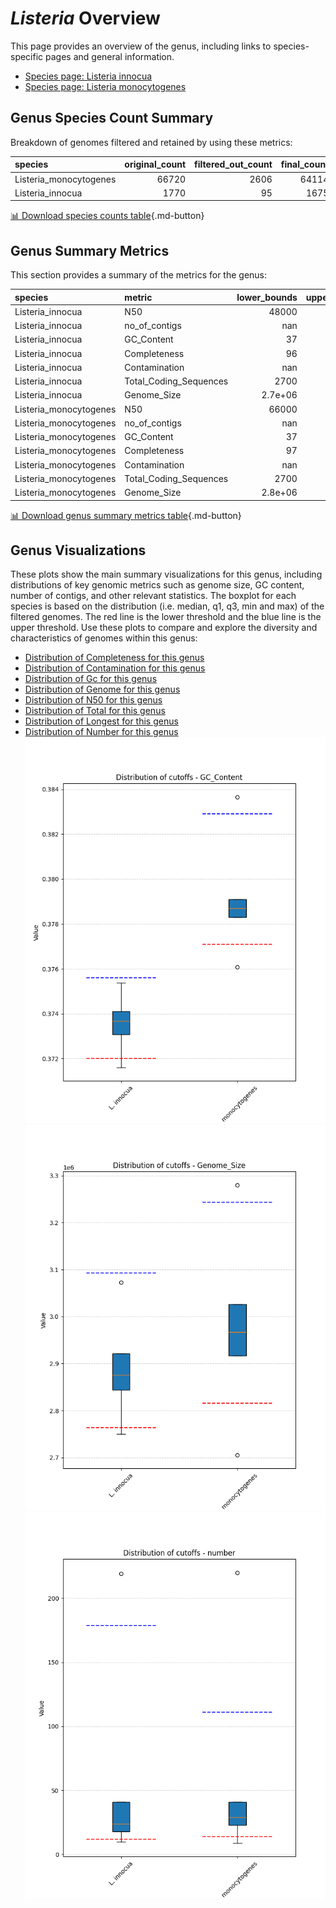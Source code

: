 # *Listeria* Overview
This page provides an overview of the genus, including links to species-specific pages and general information.

- [Species page: Listeria innocua](Listeria_innocua/index.md)
- [Species page: Listeria monocytogenes](Listeria_monocytogenes/index.md)
## Genus Species Count Summary
Breakdown of genomes filtered and retained by using these metrics:

| species                |   original_count |   filtered_out_count |   final_count |
|:-----------------------|-----------------:|---------------------:|--------------:|
| Listeria_monocytogenes |            66720 |                 2606 |         64114 |
| Listeria_innocua       |             1770 |                   95 |          1675 |


[📊 Download species counts table](species_counts.csv){.md-button}
## Genus Summary Metrics
This section provides a summary of the metrics for the genus:

| species                | metric                 |   lower_bounds |   upper_bounds |
|:-----------------------|:-----------------------|---------------:|---------------:|
| Listeria_innocua       | N50                    |    48000       |      nan       |
| Listeria_innocua       | no_of_contigs          |      nan       |      180       |
| Listeria_innocua       | GC_Content             |       37       |       38       |
| Listeria_innocua       | Completeness           |       96       |      nan       |
| Listeria_innocua       | Contamination          |      nan       |        2       |
| Listeria_innocua       | Total_Coding_Sequences |     2700       |     3300       |
| Listeria_innocua       | Genome_Size            |        2.7e+06 |        3.1e+06 |
| Listeria_monocytogenes | N50                    |    66000       |      nan       |
| Listeria_monocytogenes | no_of_contigs          |      nan       |      120       |
| Listeria_monocytogenes | GC_Content             |       37       |       39       |
| Listeria_monocytogenes | Completeness           |       97       |      nan       |
| Listeria_monocytogenes | Contamination          |      nan       |        5       |
| Listeria_monocytogenes | Total_Coding_Sequences |     2700       |     3400       |
| Listeria_monocytogenes | Genome_Size            |        2.8e+06 |        3.3e+06 |


[📊 Download genus summary metrics table](genus_summary_metrics.csv){.md-button}
## Genus Visualizations
These plots show the main summary visualizations for this genus, including distributions of key genomic metrics such as genome size, GC content, number of contigs, and other relevant statistics. The boxplot for each species is based on the distribution (i.e. median, q1, q3, min and max) of the filtered genomes. The red line is the lower threshold and the blue line is the upper threshold. Use these plots to compare and explore the diversity and characteristics of genomes within this genus:

- [Distribution of Completeness for this genus](Completeness_Specific_boxplot_0.png)
- [Distribution of Contamination for this genus](Contamination_boxplot_0.png)
- [Distribution of Gc for this genus](GC_Content_boxplot_0.png)
- [Distribution of Genome for this genus](Genome_Size_boxplot_0.png)
- [Distribution of N50 for this genus](N50_boxplot_0.png)
- [Distribution of Total for this genus](Total_Coding_Sequences_boxplot_0.png)
- [Distribution of Longest for this genus](longest_boxplot_0.png)
- [Distribution of Number for this genus](number_boxplot_0.png)
![Distribution of Gc](GC_Content_boxplot_0.png)
![Distribution of Genome](Genome_Size_boxplot_0.png)
![Distribution of Number](number_boxplot_0.png)
